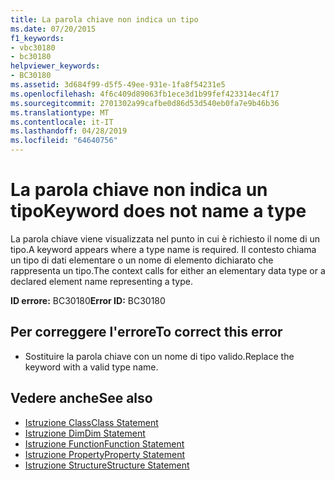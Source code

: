 ```yaml
---
title: La parola chiave non indica un tipo
ms.date: 07/20/2015
f1_keywords:
- vbc30180
- bc30180
helpviewer_keywords:
- BC30180
ms.assetid: 3d684f99-d5f5-49ee-931e-1fa8f54231e5
ms.openlocfilehash: 4f6c409d89063fb1ece3d1b99fef423314ec4f17
ms.sourcegitcommit: 2701302a99cafbe0d86d53d540eb0fa7e9b46b36
ms.translationtype: MT
ms.contentlocale: it-IT
ms.lasthandoff: 04/28/2019
ms.locfileid: "64640756"
---
```

# <a name="keyword-does-not-name-a-type"></a><span data-ttu-id="36c30-102">La parola chiave non indica un tipo</span><span class="sxs-lookup"><span data-stu-id="36c30-102">Keyword does not name a type</span></span>
<span data-ttu-id="36c30-103">La parola chiave viene visualizzata nel punto in cui è richiesto il nome di un tipo.</span><span class="sxs-lookup"><span data-stu-id="36c30-103">A keyword appears where a type name is required.</span></span> <span data-ttu-id="36c30-104">Il contesto chiama un tipo di dati elementare o un nome di elemento dichiarato che rappresenta un tipo.</span><span class="sxs-lookup"><span data-stu-id="36c30-104">The context calls for either an elementary data type or a declared element name representing a type.</span></span>  
  
 <span data-ttu-id="36c30-105">**ID errore:** BC30180</span><span class="sxs-lookup"><span data-stu-id="36c30-105">**Error ID:** BC30180</span></span>  
  
## <a name="to-correct-this-error"></a><span data-ttu-id="36c30-106">Per correggere l'errore</span><span class="sxs-lookup"><span data-stu-id="36c30-106">To correct this error</span></span>  
  
- <span data-ttu-id="36c30-107">Sostituire la parola chiave con un nome di tipo valido.</span><span class="sxs-lookup"><span data-stu-id="36c30-107">Replace the keyword with a valid type name.</span></span>  
  
## <a name="see-also"></a><span data-ttu-id="36c30-108">Vedere anche</span><span class="sxs-lookup"><span data-stu-id="36c30-108">See also</span></span>

- [<span data-ttu-id="36c30-109">Istruzione Class</span><span class="sxs-lookup"><span data-stu-id="36c30-109">Class Statement</span></span>](../../visual-basic/language-reference/statements/class-statement.md)
- [<span data-ttu-id="36c30-110">Istruzione Dim</span><span class="sxs-lookup"><span data-stu-id="36c30-110">Dim Statement</span></span>](../../visual-basic/language-reference/statements/dim-statement.md)
- [<span data-ttu-id="36c30-111">Istruzione Function</span><span class="sxs-lookup"><span data-stu-id="36c30-111">Function Statement</span></span>](../../visual-basic/language-reference/statements/function-statement.md)
- [<span data-ttu-id="36c30-112">Istruzione Property</span><span class="sxs-lookup"><span data-stu-id="36c30-112">Property Statement</span></span>](../../visual-basic/language-reference/statements/property-statement.md)
- [<span data-ttu-id="36c30-113">Istruzione Structure</span><span class="sxs-lookup"><span data-stu-id="36c30-113">Structure Statement</span></span>](../../visual-basic/language-reference/statements/structure-statement.md)

